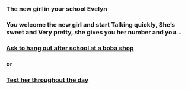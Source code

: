 ### The new girl in your school Evelyn

### You welcome the new girl and start Talking quickly, She’s sweet and Very pretty, she gives you her number and you…

### [Ask to hang out after school at a boba shop](boba.md)

### or

### [Text her throughout the day](texther.md)


